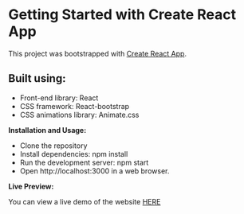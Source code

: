 # Getting Started with Create React App

This project was bootstrapped with [Create React App](https://github.com/facebook/create-react-app).

## Built using:

- Front-end library: React
- CSS framework: React-bootstrap
- CSS animations library: Animate.css

**Installation and Usage:**

- Clone the repository
- Install dependencies: npm install
- Run the development server: npm start
- Open http://localhost:3000 in a web browser.

**Live Preview:**

You can view a live demo of the website [HERE](https://mar4enkofff.github.io/my-portfolio-on-react/)
